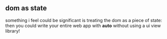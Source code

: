 
## dom as state

something i feel could be significant is treating the dom as
a piece of state: then you could write your entire web
app with **auto** without using a ui view library!